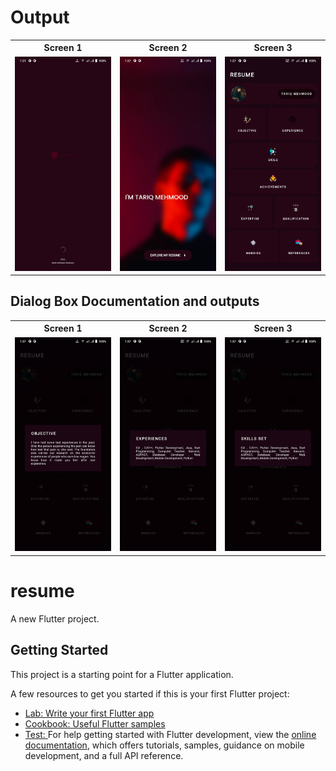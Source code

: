 
<h1>Output</h1>
<table>
    <tr style="border: none;">
        <th>Screen 1</th>
        <th>Screen 2</th>
        <th>Screen 3</th>
    </tr>
    <tr style="border: none;">
        <td style="border: none;"><img src= "https://github.com/TariqMehmood1004/resumeApp/blob/main/output/1.jpg" alt="Output results"></td>
        <td style="border: none;"><img src= "https://github.com/TariqMehmood1004/resumeApp/blob/main/output/2.jpg" alt="Output results"></td>
        <td style="border: none;"><img src= "https://github.com/TariqMehmood1004/resumeApp/blob/main/output/3.jpg" alt="Output results"></td>
    </tr>
</table>


## Dialog Box Documentation and outputs

<table>
    <tr>
        <th>Screen 1</th>
        <th>Screen 2</th>
        <th>Screen 3</th>
    </tr>
    <tr>
        <td><img src= "https://github.com/TariqMehmood1004/resumeApp/blob/main/output/4.jpg" alt="Output results"></td>
        <td><img src= "https://github.com/TariqMehmood1004/resumeApp/blob/main/output/5.jpg" alt="Output results"></td>
        <td><img src= "https://github.com/TariqMehmood1004/resumeApp/blob/main/output/6.jpg" alt="Output results"></td>
    </tr>
</table>

# resume
A new Flutter project.

## Getting Started

This project is a starting point for a Flutter application.

A few resources to get you started if this is your first Flutter project:

- [Lab: Write your first Flutter app](https://docs.flutter.dev/get-started/codelab)
- [Cookbook: Useful Flutter samples](https://docs.flutter.dev/cookbook)
- [Test: ](htttps://www.google.com)
For help getting started with Flutter development, view the
[online documentation](https://docs.flutter.dev/), which offers tutorials,
samples, guidance on mobile development, and a full API reference.



